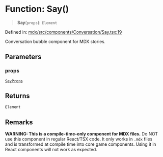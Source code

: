 # Function: Say()

> **Say**(`props`): `Element`

Defined in: [mdx/src/components/Conversation/Say.tsx:19](https://github.com/laruss/react-text-game/blob/9170bd136d7f37dbbee8bf6f71732f065efa0401/packages/mdx/src/components/Conversation/Say.tsx#L19)

Conversation bubble component for MDX stories.

## Parameters

### props

[`SayProps`](../type-aliases/SayProps.md)

## Returns

`Element`

## Remarks

**WARNING: This is a compile-time-only component for MDX files.**
Do NOT use this component in regular React/TSX code. It only works in `.mdx` files
and is transformed at compile time into core game components. Using it in React components
will not work as expected.
